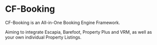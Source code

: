 # CF-Booking
CF-Booking is an All-in-One Booking Engine Framework.

Aiming to integrate Escapia, Barefoot, Property Plus and VRM, as well as your own individual Property Listings.
